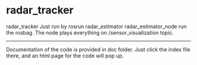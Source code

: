 # radar_tracker
radar_tracker
Just run by rosrun radar_estimator radar_estimator_node
run the rosbag. 
The node plays everything on /sensor_visualization topic.

---
Documentation of the code is provided in doc folder. Just click the index file there, and an html page for the code will pop up.
